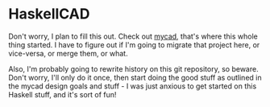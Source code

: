 # HaskellCAD

Don't worry, I plan to fill this out. Check out
[mycad](https://gitlab.com/ezziegyuwuf/mycad), that's where this whole thing
started. I have to figure out if I'm going to migrate that project here, or
vice-versa, or merge them, or what.

Also, I'm probably going to rewrite history on this git repository, so beware.
Don't worry, I'll only do it once, then start doing the good stuff as outlined
in the mycad design goals and stuff - I was just anxious to get started on this
Haskell stuff, and it's sort of fun!
